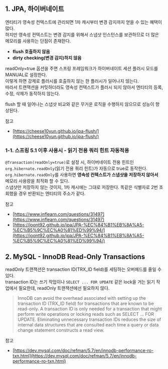 ## 1. JPA, 하이버네이트

엔티티가 영속성 컨텍스트에 관리되면 1차 캐시부터 변경 감지까지 얻을 수 있는 혜택이 많다.  
하지만 영속성 컨텍스트는 변경 감지를 위해서 스냅샷 인스턴스를 보관하므로 더 많은 메모리를 사용하는 단점이 존재한다.

- **flush 호출하지 않음**
- **dirty checking(변경 감지)하지 않음**

readOnly=true 옵션을 주면 스프링 프레임워크가 하이버네이트 세션 플러시 모드를 MANUAL로 설정한다.  
이렇게 하면 강제로 플러시를 호출하지 않는 한 플러시가 일어나지 않는다.  
따라서 트랜잭션을 커밋하더라도 영속성 컨텍스트가 플러시 되지 않아서 엔티티의 등록, 수정, 삭제가 동작하지 않는다.

flush 할 때 일어나는 스냅샷 비교와 같은 무거운 로직을 수행하지 않으므로 성능이 향상된다.

참고

- [https://cheese10yun.github.io/jpa-flush/](https://cheese10yun.github.io/jpa-flush/)

### 1-1. 스프링 5.1 이후 사용시 - 읽기 전용 쿼리 힌트 자동적용

`@Transaction(readOnly=true)`로 설정 시, 하이버네이트 전용 힌트인 `org.hibernate.readOnly`(읽기 전용 쿼리 힌트)가 자동으로 true로 동작한다.  
`org.hibernate.readOnly`를 사용하면 **영속성 컨텍스트가 스냅샷을 저장하지 않아서** 메모리 사용량을 최적화 할 수 있다.  
스냅샷만 저장하지 않는 것이지, 1차 캐시에는 그대로 저장한다. 똑같은 식별자로 2번 조회했을 경우 반환되는 엔티티의 주소가 같다.

참고

- [https://www.inflearn.com/questions/31497](https://www.inflearn.com/questions/31497)
- [https://joont92.github.io/jpa/JPA-%EC%84%B1%EB%8A%A5-%EC%B5%9C%EC%A0%81%ED%99%94/](https://joont92.github.io/jpa/JPA-%EC%84%B1%EB%8A%A5-%EC%B5%9C%EC%A0%81%ED%99%94/)

## 2. MySQL - InnoDB Read-Only Transactions

readOnly 트랜잭션은 transaction ID(TRX\_ID field)를 세팅하는 오버헤드를 줄일 수 있다.  
transaction ID는 쓰기 작업이나 `SELECT ... FOR UPDATE` 같은 lock을 거는 읽기 작업에서 필요한데, readOnly 트랜잭션에선 필요하지 않다.

> InnoDB can avoid the overhead associated with setting up the transaction ID (TRX\_ID field) for transactions that are known to be read-only. A transaction ID is only needed for a transaction that might perform write operations or locking reads such as SELECT ... FOR UPDATE. Eliminating unnecessary transaction IDs reduces the size of internal data structures that are consulted each time a query or data change statement constructs a read view.

참고

- [https://dev.mysql.com/doc/refman/5.7/en/innodb-performance-ro-txn.html](https://dev.mysql.com/doc/refman/5.7/en/innodb-performance-ro-txn.html)
